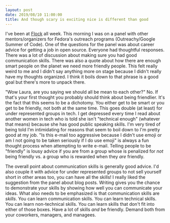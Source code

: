 ```yaml
---
layout: post
date: 2019/08/10 11:00:00
title: And though scary is exciting nice is different than good
---
```

I've been at [Flock](http://www.flocktofedora.org) all week. This morning I was
on a panel with other mentors/organizers for Fedora's outreach programs
(Outreachy/Google Summer of Code). One of the questions for the panel was
about career advice for getting a job in open source. Everyone had thoughtful
responses. There was a lot of discussion about making sure you had good
communication skills. There was also a quote about how there are enough
smart people on the planet we need more friendly people. This felt really
weird to me and I didn't say anything more on stage because I didn't really
have my thoughts organized. I think it boils down to that phrase is a good
goal but there's more to unpack there.

"Wow Laura, are you saying we should all be mean to each other?" No. If that's
your first thought you probably should think about being friendlier. It's the
fact that this seems to be a dichotomy. You either get to be smart or you get
to be friendly, not both at the same time. This goes double (at least) for
under represented groups in
tech. I get depressed every time I read about another women in tech who is
told she isn't "technical enough" (whatever that means) because she has good
public speaking skills. I'm very tired of being told I'm intimidating for
reasons that seem to boil down to I'm pretty good at my job.
"Is this e-mail too aggressive because I
didn't use emoji or am I not going to be taken seriously if I do use emoji"
is always a fun thought process when attempting to write e-mail. Telling
people to be "friendly" is lousy advice if you are from a group whose is
penalized for _not_ being friendly vs. a group who is rewarded when they
_are_ friendly.

The overall point about communication skills is generally good advice. I'd
also couple it with advice for under represented groups to not sell yourself
short in other areas too, you can have all the skills! I really liked
the suggestion from the panel about blog posts. Writing gives you the chance
to demonstrate your skills by showing how well you can communicate your ideas.
What also needs to be emphasized is that communication skills are _skills_.
You can learn communication skills. You can learn technical skills. You can
learn non-technical skills. You can learn skills that don't fit into either of
those boxes. Have a lot of skills _and_ be friendly. Demand both from your
coworkers, managers, and managees.
